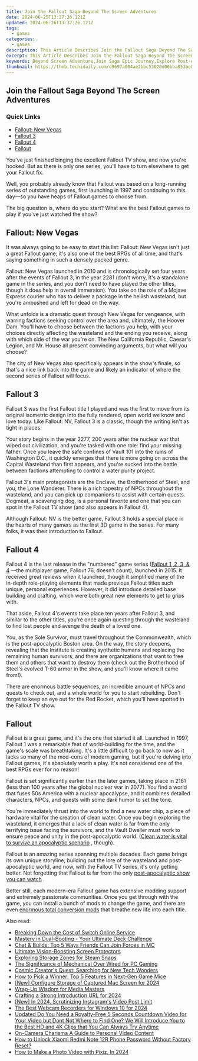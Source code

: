 ```yaml
---
title: Join the Fallout Saga Beyond The Screen Adventures
date: 2024-06-25T13:37:26.121Z
updated: 2024-06-26T13:37:26.121Z
tags:
  - games
categories:
  - games
description: This Article Describes Join the Fallout Saga Beyond The Screen Adventures
excerpt: This Article Describes Join the Fallout Saga Beyond The Screen Adventures
keywords: Beyond Screen Adventure,Join Saga Epic Journey,Explore Post-Apocalyptic Worlds,Fallout Storyline Game,Adventures in Fallout Universe,Multiplayer Fallout Experience,Expand Beyond Games Realm
thumbnail: https://thmb.techidaily.com/d9697a004ae2bbc53020d06bba853be86eb98852ff5592973ceaa096b1863e66.jpg
---
```


## Join the Fallout Saga Beyond The Screen Adventures

### Quick Links

* [Fallout: New Vegas](#fallout-new-vegas)
* [Fallout 3](#fallout-3)
* [Fallout 4](#fallout-4)
* [Fallout](#fallout)

 You've just finished binging the excellent Fallout TV show, and now you're hooked. But as there is only one series, you'll have to turn elsewhere to get your Fallout fix.

 Well, you probably already know that Fallout was based on a long-running series of outstanding games, first launching in 1997 and continuing to this day—so you have heaps of Fallout games to choose from.

 The big question is, where do you start? What are the best Fallout games to play if you've just watched the show?

## Fallout: New Vegas

 It was always going to be easy to start this list: Fallout: New Vegas isn't just a great Fallout game; it's also one of the best RPGs of all time, and that's saying something in such a densely packed genre.

 Fallout: New Vegas launched in 2010 and is chronologically set four years after the events of Fallout 3, in the year 2281 (don't worry, it's a standalone game in the series, and you don't need to have played the other titles, though it does help in overall immersion). You take on the role of a Mojave Express courier who has to deliver a package in the hellish wasteland, but you're ambushed and left for dead on the way.

 What unfolds is a dramatic quest through New Vegas for vengeance, with warring factions seeking control over the area and, ultimately, the Hoover Dam. You'll have to choose between the factions you help, with your choices directly affecting the wasteland and the ending you receive, along with which side of the war you're on. The New California Republic, Caesar's Legion, and Mr. House all present convincing arguments, but what will you choose?

 The city of New Vegas also specifically appears in the show's finale, so that's a nice link back into the game and likely an indicator of where the second series of Fallout will focus.

## Fallout 3

 Fallout 3 was the first Fallout title I played and was the first to move from its original isometric design into the fully rendered, open world we know and love today. Like Fallout: NV, Fallout 3 is a classic, though the writing isn't as tight in places.

 Your story begins in the year 2277, 200 years after the nuclear war that wiped out civilization, and you're tasked with one role: find your missing father. Once you leave the safe confines of Vault 101 into the ruins of Washington D.C., it quickly emerges that there is more going on across the Capital Wasteland than first appears, and you're sucked into the battle between factions attempting to control a water purity project.

 Fallout 3's main protagonists are the Enclave, the Brotherhood of Steel, and you, the Lone Wanderer. There is a rich tapestry of NPCs throughout the wasteland, and you can pick up companions to assist with certain quests. Dogmeat, a scavenging dog, is a personal favorite and one that you can spot in the Fallout TV show (and also appears in Fallout 4).

 Although Fallout: NV is the better game, Fallout 3 holds a special place in the hearts of many gamers as the first 3D game in the series. For many folks, it was their introduction to Fallout.

## Fallout 4

 Fallout 4 is the last release in the "numbered" game series ([Fallout 1, 2, 3, & 4](https://www.makeuseof.com/fallout-series-explained/) —the multiplayer game, Fallout 76, doesn't count), launched in 2015\. It received great reviews when it launched, though it simplified many of the in-depth role-playing elements that made previous Fallout titles such unique, personal experiences. However, it did introduce detailed base building and crafting, which were both great new elements to get to grips with.

 That aside, Fallout 4's events take place ten years after Fallout 3, and similar to the other titles, you're once again questing through the wasteland to find lost people and avenge the death of a loved one.

 You, as the Sole Survivor, must travel throughout the Commonwealth, which is the post-apocalyptic Boston area. On the way, the story deepens, revealing that the Institute is creating synthetic humans and replacing the remaining human survivors, and there are organizations that want to free them and others that want to destroy them (check out the Brotherhood of Steel's evolved T-60 armor in the show, and you'll know where it came from!).

 There are enormous battle sequences, an incredible amount of NPCs and quests to check out, and a whole world for you to start rebuilding. Don't forget to keep an eye out for the Red Rocket, which you'll have spotted in the Fallout TV show.

## Fallout

 Fallout is a great game, and it's the one that started it all. Launched in 1997, Fallout 1 was a remarkable feat of world-building for the time, and the game's scale was breathtaking. It's a little difficult to go back to now as it lacks so many of the mod-cons of modern gaming, but if you're delving into Fallout games, it's absolutely worth a play. It's not considered one of the best RPGs ever for no reason!

 Fallout is set significantly earlier than the later games, taking place in 2161 (less than 100 years after the global nuclear war in 2077). You find a world that fuses 50s America with a nuclear apocalypse, and it combines detailed characters, NPCs, and quests with some dark humor to set the tone.

 You're immediately thrust into the world to find a new water chip, a piece of hardware vital for the creation of clean water. Once you begin exploring the wasteland, it emerges that a lack of clean water is far from the only terrifying issue facing the survivors, and the Vault Dweller must work to ensure peace and unity in the post-apocalyptic world. ([Clean water is vital to survive an apocalyptic scenario](https://www.makeuseof.com/diy-projects-survive-zombie-apocalypse/) , though).

 Fallout is an amazing series spanning multiple decades. Each game brings its own unique storyline, building out the lore of the wasteland and post-apocalyptic world, and now, with the Fallout TV series, it's only getting better. Not forgetting that Fallout is far from the only [post-apocalyptic show you can watch](https://www.makeuseof.com/tag/5-postapocalyptic-short-films-youtube-watch/) .

 Better still, each modern-era Fallout game has extensive modding support and extremely passionate communities. Once you get through with the game, you can install a bunch of mods to change the game, and there are even [enormous total conversion mods](https://gamerant.com/x-best-fallout-new-vegas-total-conversion-mods/) that breathe new life into each title.


<ins class="adsbygoogle"
     style="display:block"
     data-ad-format="autorelaxed"
     data-ad-client="ca-pub-7571918770474297"
     data-ad-slot="1223367746"></ins>



<ins class="adsbygoogle"
     style="display:block"
     data-ad-client="ca-pub-7571918770474297"
     data-ad-slot="8358498916"
     data-ad-format="auto"
     data-full-width-responsive="true"></ins>

<span class="atpl-alsoreadstyle">Also read:</span>
<div><ul>
<li><a href="https://games-able.techidaily.com/breaking-down-the-cost-of-switch-online-service/"><u>Breaking Down the Cost of Switch Online Service</u></a></li>
<li><a href="https://games-able.techidaily.com/mastery-in-dual-booting-your-ultimate-deck-challenge/"><u>Mastery in Dual-Booting - Your Ultimate Deck Challenge</u></a></li>
<li><a href="https://games-able.techidaily.com/chat-and-builds-top-5-ways-friends-can-join-forces-in-mc/"><u>Chat & Builds: Top 5 Ways Friends Can Join Forces in MC</u></a></li>
<li><a href="https://games-able.techidaily.com/ultimate-vision-boosting-screen-protectors/"><u>Ultimate Vision-Boosting Screen Protectors</u></a></li>
<li><a href="https://games-able.techidaily.com/exploring-storage-zones-for-steam-snaps/"><u>Exploring Storage Zones for Steam Snaps</u></a></li>
<li><a href="https://games-able.techidaily.com/the-significance-of-mechanical-over-wired-for-pc-gaming/"><u>The Significance of Mechanical Over Wired for PC Gaming</u></a></li>
<li><a href="https://games-able.techidaily.com/cosmic-creators-quest-searching-for-new-tech-wonders/"><u>Cosmic Creator's Quest: Searching for New Tech Wonders</u></a></li>
<li><a href="https://games-able.techidaily.com/how-to-pick-a-winner-top-5-features-in-next-gen-game-mice/"><u>How to Pick a Winner: Top 5 Features in Next-Gen Game Mice</u></a></li>
<li><a href="https://screen-recording.techidaily.com/new-configure-storage-of-captured-mac-screen-for-2024/"><u>[New] Configure Storage of Captured Mac Screen for 2024</u></a></li>
<li><a href="https://youtube-videos.techidaily.com/wrap-up-wisdom-for-media-masters/"><u>Wrap-Up Wisdom for Media Masters</u></a></li>
<li><a href="https://extra-lessons.techidaily.com/crafting-a-strong-introduction-url-for-2024/"><u>Crafting a Strong Introduction URL for 2024</u></a></li>
<li><a href="https://instagram-videos.techidaily.com/new-in-2024-scrutinizing-instagrams-video-post-limit/"><u>[New] In 2024, Scrutinizing Instagram's Video Post Limit</u></a></li>
<li><a href="https://desktop-recording.techidaily.com/the-best-webcam-recorders-for-windows-10-for-2024/"><u>The Best Webcam Recorders for Windows 10 for 2024</u></a></li>
<li><a href="https://ai-video-editing.techidaily.com/updated-do-you-need-a-royalty-free-5-seconds-countdown-video-for-your-video-but-dont-not-where-to-find-one-we-will-introduce-you-to-the-best-hd-and-4k-clips/"><u>Updated Do You Need a Royalty-Free 5 Seconds Countdown Video for Your Video but Dont Not Where to Find One? We Will Introduce You to the Best HD and 4K Clips that You Can Always Try Anytime</u></a></li>
<li><a href="https://youtube-video-recordings.techidaily.com/on-camera-charisma-a-guide-to-personal-video-content/"><u>On-Camera Charisma  A Guide to Personal Video Content</u></a></li>
<li><a href="https://unlock-android.techidaily.com/how-to-unlock-xiaomi-redmi-note-12r-phone-password-without-factory-reset-by-drfone-android/"><u>How to Unlock Xiaomi Redmi Note 12R Phone Password Without Factory Reset?</u></a></li>
<li><a href="https://some-knowledge.techidaily.com/how-to-make-a-photo-video-with-pixiz-in-2024/"><u>How to Make a Photo Video with Pixiz, In 2024</u></a></li>
</ul></div>
